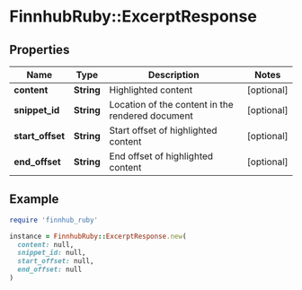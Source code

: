 # FinnhubRuby::ExcerptResponse

## Properties

| Name | Type | Description | Notes |
| ---- | ---- | ----------- | ----- |
| **content** | **String** | Highlighted content | [optional] |
| **snippet_id** | **String** | Location of the content in the rendered document | [optional] |
| **start_offset** | **String** | Start offset of highlighted content | [optional] |
| **end_offset** | **String** | End offset of highlighted content | [optional] |

## Example

```ruby
require 'finnhub_ruby'

instance = FinnhubRuby::ExcerptResponse.new(
  content: null,
  snippet_id: null,
  start_offset: null,
  end_offset: null
)
```

